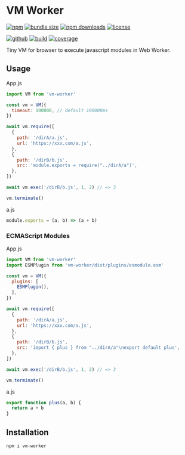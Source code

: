 # VM Worker

[![npm][badge-version]][npm]
[![bundle size][badge-size]][bundlephobia]
[![npm downloads][badge-downloads]][npm]
[![license][badge-license]][license]

[![github][badge-issues]][github]
[![build][badge-build]][workflows]
[![coverage][badge-coverage]][coveralls]

Tiny VM for browser to execute javascript modules in Web Worker.

## Usage

App.js

```js
import VM from 'vm-worker'

const vm = VM({
  timeout: 100000, // default 100000ms
})

await vm.require([
  {
    path: '/dirA/a.js',
    url: 'https://xxx.com/a.js',
  },
  {
    path: '/dirB/b.js',
    src: 'module.exports = require("../dirA/a")',
  },
])

await vm.exec('/dirB/b.js', 1, 2) // => 3

vm.terminate()
```

a.js

```js
module.exports = (a, b) => (a + b)
```

### ECMAScript Modules

App.js

```js
import VM from 'vm-worker'
import ESMPlugin from 'vm-worker/dist/plugins/esmodule.esm'

const vm = VM({
  plugins: [
    ESMPlugin(),
  ],
})

await vm.require([
  {
    path: '/dirA/a.js',
    url: 'https://xxx.com/a.js',
  },
  {
    path: '/dirB/b.js',
    src: 'import { plus } from "../dirA/a"\nexport default plus',
  },
])

await vm.exec('/dirB/b.js', 1, 2) // => 3

vm.terminate()
```

a.js

```js
export function plus(a, b) {
  return a + b
}
```

## Installation

```sh
npm i vm-worker
```

[badge-version]: https://img.shields.io/npm/v/vm-worker.svg
[badge-downloads]: https://img.shields.io/npm/dt/vm-worker.svg
[npm]: https://www.npmjs.com/package/vm-worker

[badge-size]: https://img.shields.io/bundlephobia/minzip/vm-worker.svg
[bundlephobia]: https://bundlephobia.com/result?p=vm-worker

[badge-license]: https://img.shields.io/npm/l/vm-worker.svg
[license]: https://github.com/Cweili/vm-worker/blob/master/LICENSE

[badge-issues]: https://img.shields.io/github/issues/Cweili/vm-worker.svg
[github]: https://github.com/Cweili/vm-worker

[badge-build]: https://img.shields.io/github/workflow/status/Cweili/vm-worker/ci/master
[workflows]: https://github.com/Cweili/vm-worker/actions/workflows/ci.yml?query=branch%3Amaster

[badge-coverage]: https://img.shields.io/coveralls/github/Cweili/vm-worker/master.svg
[coveralls]: https://coveralls.io/github/Cweili/vm-worker?branch=master
